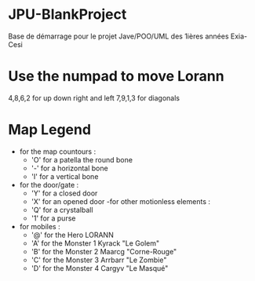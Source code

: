 # JPU-BlankProject
Base de démarrage pour le projet Jave/POO/UML des 1ières années Exia-Cesi
# Use the numpad to move Lorann
4,8,6,2 for up down right and left
7,9,1,3 for diagonals 
# Map Legend
- for the map countours :
    - 'O' for a patella the round bone
    - '-' for a horizontal bone
    - 'I' for a vertical bone
- for the door/gate :
  - 'Y' for a closed door
  - 'X' for an opened door
-for other motionless elements :
  - 'Q' for a crystalball
  - '1' for a purse
- for mobiles :
  - '@' for the Hero LORANN
  - 'A' for the Monster 1 Kyrack "Le Golem"
  - 'B' for the Monster 2 Maarcg "Corne-Rouge"
  - 'C' for the Monster 3 Arrbarr "Le Zombie"
  - 'D' for the Monster 4 Cargyv "Le Masqué"
  
